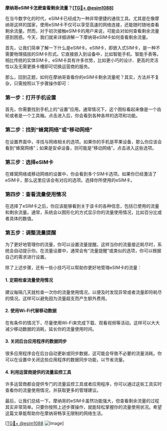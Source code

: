 **摩纳哥eSIM卡怎麽查看剩余流量？[[TG💪+ @esim1088](https://t.me/s/esim1088)]**

在当今数字化的时代，eSIM卡已经成为一种非常便捷的通信工具。尤其是在像摩纳哥这样的国家，使用eSIM卡不仅可以享受高速的网络连接，还能随时随地查看剩余流量。然而，对于初次接触eSIM卡的用户来说，可能会对如何查看剩余流量感到困惑。今天，我们就来详细讲解一下摩纳哥eSIM卡如何查看剩余流量。

首先，让我们简单了解一下什么是eSIM卡。eSIM卡，即嵌入式SIM卡，是一种不需要物理插拔的SIM卡形式。它直接嵌入到设备中，比如智能手机、智能手表等。相比传统的实体SIM卡，eSIM卡具有许多优势，比如更小巧的设计、更高的灵活性以及无需更换卡槽即可切换运营商的服务。

那么，回到正题，如何在摩纳哥查看你的eSIM卡剩余流量呢？其实，方法并不复杂，只需按照以下步骤操作即可：

### 第一步：打开手机设置

首先，你需要找到手机上的“设置”应用。通常情况下，这个图标看起来像是一个齿轮或者是一个工具箱。点击进入后，你会看到各种各样的选项和功能。

### 第二步：找到“蜂窝网络”或“移动网络”

在设置界面中，寻找与网络相关的选项。如果你的手机是苹果设备，那么你应该会看到“蜂窝网络”；如果是安卓设备，则可能是“移动网络”。点击进入这些选项。

### 第三步：选择eSIM卡

在蜂窝网络或移动网络的设置中，你会看到多个SIM卡选项。如果你已经激活了eSIM卡，那么这里应该会有对应的选项。选择你所使用的eSIM卡。

### 第四步：查看流量使用情况

在选择了eSIM卡之后，你应该能够看到关于该卡的各种信息，包括已使用的流量和剩余流量。通常，系统会以图形化的方式显示你的流量使用情况，比如百分比或者具体的数值。

### 第五步：调整流量提醒

为了更好地管理你的流量，你可以设置流量提醒。这样当你的流量接近耗尽时，系统会自动提示你。在流量设置中，通常会有“流量提醒”或类似的选项，你可以根据自己的需求进行设置。

除了上述步骤，还有一些小技巧可以帮助你更好地管理eSIM卡的流量：

#### 1. 定期检查流量使用情况

建议每隔几天就检查一次你的流量使用情况，以便及时发现异常或者流量即将耗尽的情况。这样可以避免因为流量超支而产生额外费用。

#### 2. 使用Wi-Fi代替移动数据

在有条件的情况下，尽量使用Wi-Fi来完成下载、观看视频等活动。这样可以大大减少移动数据的消耗，延长你的流量使用时间。

#### 3. 关闭后台应用程序的数据同步

很多应用程序会在后台自动更新或同步数据，这可能会导致不必要的流量消耗。你可以在设置中关闭这些应用程序的数据同步功能，以节省流量。

#### 4. 利用运营商提供的流量监控工具

许多运营商都会提供专门的流量监控工具或者应用程序，你可以通过这些工具实时查看你的流量使用情况，并获取更多的管理建议。

最后，让我们总结一下。摩纳哥的eSIM卡虽然功能强大，但查看剩余流量的过程其实非常简单。只要你按照上述步骤操作，就能轻松掌握你的流量使用状况。希望这篇文章能帮助你在摩纳哥畅享无限制的网络生活。

[[TG💪+ @esim1088](https://t.me/s/esim1088) ![Image](https://i.postimg.cc/4NQfJmqS/Snipaste-2025-05-13-00-14-12.png)]